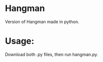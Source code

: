 # Hangman
Version of Hangman made in python.

# Usage:
Download both .py files, then run hangman.py.
